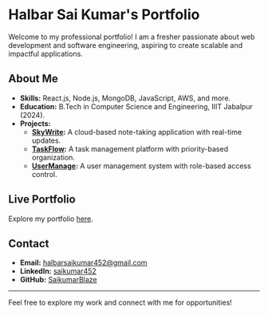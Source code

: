 # Halbar Sai Kumar's Portfolio

Welcome to my professional portfolio! I am a fresher passionate about web development and software engineering, aspiring to create scalable and impactful applications.

## About Me

- **Skills:** React.js, Node.js, MongoDB, JavaScript, AWS, and more.
- **Education:** B.Tech in Computer Science and Engineering, IIIT Jabalpur (2024).
- **Projects:**
  - **[SkyWrite](#):** A cloud-based note-taking application with real-time updates.
  - **[TaskFlow](#):** A task management platform with priority-based organization.
  - **[UserManage](#):** A user management system with role-based access control.

## Live Portfolio

Explore my portfolio [here](https://portfolio-halbarsaikumar.vercel.app/).

## Contact

- **Email:** [halbarsaikumar452@gmail.com](mailto:halbarsaikumar452@gmail.com)
- **LinkedIn:** [saikumar452](https://www.linkedin.com/in/saikumar452/)
- **GitHub:** [SaikumarBlaze](https://github.com/SaikumarBlaze)

---

Feel free to explore my work and connect with me for opportunities!
